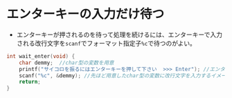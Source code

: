 # エンターキーの入力だけ待つ
- エンターキーが押されるのを待って処理を続けるには、エンターキーで入力される改行文字を`scanf`でフォーマット指定子`%c`で待つのがよい。
```c
int wait_enter(void) {
	char demmy;  //char型の変数を用意
	printf("サイコロを振るにはエンターキーを押して下さい  >>> Enter"); //エンターキー入力待ちをユーザに伝える出力
	scanf("%c", &demmy); //先ほど用意したchar型の変数に改行文字を入力するイメージ。なのでフォーマット指定子は`%c`を使う
	return;
}